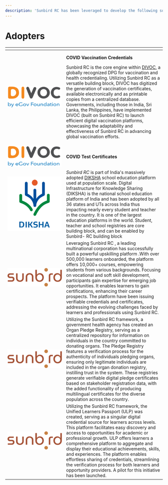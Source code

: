 ```yaml
---
description: 'Sunbird RC has been leveraged to develop the following solutions:'
---
```


# Adopters

<table><thead><tr><th width="174"></th><th></th></tr></thead><tbody><tr><td><img src="../.gitbook/assets/image (25).png" alt="" data-size="original"></td><td><p><strong>COVID Vaccination Credentials</strong></p><p>Sunbird RC is the core engine within <a href="https://divoc.dev/">DIVOC</a>, a globally recognized DPG for vaccination and health credentialing.  Utilizing Sunbird RC as a versatile building block, DIVOC has digitized the generation of vaccination certificates, available electronically and as printable copies from a centralized database. Governments, including those in India, Sri Lanka, the Philippines, have implemented DIVOC (built on Sunbird RC) to launch efficient digital vaccination platforms, showcasing the adaptability and effectiveness of Sunbird RC in advancing global vaccination efforts.</p></td></tr><tr><td><img src="../.gitbook/assets/image (25).png" alt="" data-size="original"></td><td><strong>COVID Test Certificates</strong></td></tr><tr><td><img src="../.gitbook/assets/image (27).png" alt="" data-size="original"></td><td><em>Sunbird RC</em> is part of India's massively adopted <a href="https://diksha.gov.in/">DIKSHA</a> school education platform used at population scale. Digital Infrastructure for Knowledge Sharing (DIKSHA) is the national school education platform of India and has been adopted by all 36 states and UTs across India thus impacting nearly every student and teacher in the country. It is one of the largest education platforms in the world. Student, teacher and school registries are core building block, and can be enabled by Sunbird- RC building block</td></tr><tr><td><img src="../.gitbook/assets/image.png" alt="" data-size="original"></td><td>Leveraging Sunbird RC , a leading multinational corporation has successfully built a powerful upskilling platform .With over 500,000 learners onboarded, the platform offers 10,000+ courses, empowering students from various backgrounds. Focusing on vocational and soft skill development, participants gain expertise for emerging job opportunities. It enables learners to gain certifications, enhancing their career prospects. The platform have been issuing verifiable credentials and certificates, addressing the evolving challenges faced by learners and professionals using Sunbird RC.</td></tr><tr><td><img src="../.gitbook/assets/image (1).png" alt="" data-size="original"></td><td>Utilizing the Sunbird RC framework, a government health agency has created an Organ Pledge Registry, serving as a centralized repository for information on individuals in the country committed to donating organs. The Pledge Registry features a verification process for the authenticity of individuals pledging organs, ensuring only legitimate individuals are included in the organ donation registry, instilling trust in the system. These registries generate verifiable digital pledge certificates based on stakeholder registration data, with the added functionality of producing multilingual certificates for the diverse population across the country.</td></tr><tr><td><img src="../.gitbook/assets/image (2).png" alt="" data-size="original"></td><td>Utilizing the Sunbird RC framework, the Unified Learners Passport (ULP) was created, serving as a singular digital credential source for learners across levels. This platform facilitates easy discovery and access to opportunities for academic or professional growth. ULP offers learners a comprehensive platform to aggregate and display their educational achievements, skills, and experiences. The platform enables effortless sharing of credentials, streamlining the verification process for both learners and opportunity providers. A pilot for this initiative has been launched.</td></tr></tbody></table>


